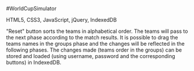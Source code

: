 #WorldCupSimulator

HTML5, CSS3, JavaScript, jQuery, IndexedDB

"Reset" button sorts the teams in alphabetical order. The teams will pass to the next phase according to the match results.
It is possible to drag the teams names in the groups phase and the changes will be reflected in the following phases.
The changes made (teams order in the groups) can be stored and loaded (using username, password and the corresponding buttons) in IndexedDB.